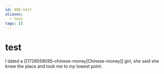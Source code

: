 ```yaml
---
id: 406-test
aliases:
  - test
tags: []
---
```

# test
I dated a [[1728559095-chinese-money|Chinese-money]] girl, she said she knew the place and took me to my lowest point.

